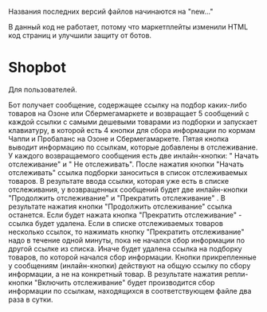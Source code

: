 Названия последних версий файлов начинаются на "new..."

В данный код не работает, потому что маркетплейты изменили HTML код страниц и улучшили защиту от ботов.

# Shopbot
Для пользователей.

Бот получает сообщение, содержащее ссылку на  подбор каких-либо товаров на Озоне или Сбермегамаркете и возвращает 5 сообщений с каждой ссылки с самыми дешевыми товарами из подборки и запускает клавиатуру, в которой есть 4 кнопки для сбора информации по кормам Чаппи и Пробаланс на  Озоне и Сбермегамаркете.  Пятая кнопка выводит информацию по ссылкам, которые добавлены в отслеживание. 
У каждого возвращаемого сообщения есть две инлайн-кнопки: " Начать отслеживание" и " Не отслеживать". После нажатия кнопки "Начать отслеживать" ссылка подборки заноситься в список отслеживаемых товаров.
В результате ввода ссылки, которая уже есть в списке отслеживания, у возвращенных сообщений будет две инлайн-кнопки "Продолжить отслеживание" и "Прекратить отслеживание" . В результате нажатия кнопки "Продолжить отслеживание" ссылка останется. Если будет нажата кнопка "Прекратить отслеживание" - ссылка будет удалена. Если в списке отслеживаемых товаров несколько ссылок, то нажимать кнопку "Прекратить отслеживание" надо в течение одной минуты, пока не начался сбор информации по другой ссылке из списка. Иначе будет удалена ссылка на подборку товаров,  по которой начался сбор информации.
Кнопки прикрепленные у сообщениям (инлайн-кнопки) действуют на общую ссылку 
по сбору информации, а не на конкретный товар. 
В результате нажатия репли-кнопки "Включить отслеживание" будет производится сбор информации по ссылкам, находящихся в соответствующем файле два раза в сутки.
